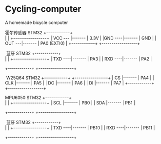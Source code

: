 # Cycling-computer
A homemade bicycle computer

霍尔传感器               STM32
+------------+                   
|        	   |          +-----------------+
| VCC  --- |------- |    3.3V          |
|GND ----|------- |    GND          |
| OUT  ---|------- | PA0 (EXTI0) |
+------------+         +------------------+



​     蓝牙         		    STM32
+------------+                
|        	   |          +-----------------+
| TXD ----|------- | 	PA3           |
| RXD ----|------- |     PA2           |

+------------+         +------------------+



​    W25Q64                STM32
+------------+           +-----------------+
|   CS	   |------- |    PA4          |
|   CLK     |------- |    PA5          |
|	DO 	|------- |    PA6          |
| 	DI 	 |------- |	PA7 		 |
+------------+         +------------------+



  MPU6050              STM32
+------------+                
|        	   |          +-----------------+
|  SCL      |------- | 	PB0           |
|  SDA     |------- |     PB1           |

+------------+         +------------------+



​     蓝牙         		    STM32
+------------+                
|        	   |          +-----------------+
| TXD ----|------- | 	PB10         |
| RXD ----|------- |     PB11         |

+------------+         +------------------+
